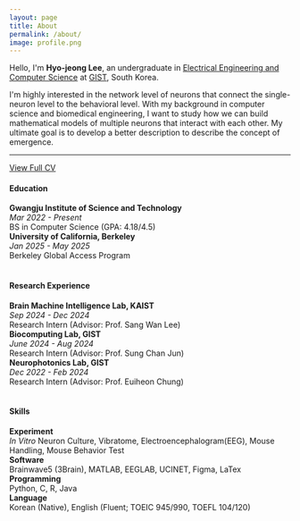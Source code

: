 ```yaml
---
layout: page
title: About
permalink: /about/
image: profile.png
---
```


Hello, I'm **Hyo-jeong Lee**, an undergraduate in <a href='https://eecs.gist.ac.kr/' target='_blank'>Electrical Engineering and Computer Science</a> at <a href='https://www.gist.ac.kr/en/main.html' target='_blank'>GIST</a>, South Korea.


I'm highly interested in the network level of neurons that connect the single-neuron level to the behavioral level. With my background in computer science and biomedical engineering, I want to study how we can build mathematical models of multiple neurons that interact with each other. My ultimate goal is to develop a better description to describe the concept of emergence.

***

<a href='https://hjlee0317.github.io/cv/' target='_blank'>View Full CV</a>


#### Education

**Gwangju Institute of Science and Technology**<br>
*Mar 2022 - Present*<br>
BS in Computer Science (GPA: 4.18/4.5)<br>
**University of California, Berkeley**<br>
*Jan 2025 - May 2025*<br>
Berkeley Global Access Program<br>
<br>
#### Research Experience
**Brain Machine Intelligence Lab, KAIST**<br>
*Sep 2024 - Dec 2024*<br>
Research Intern (Advisor: Prof. Sang Wan Lee)<br>
**Biocomputing Lab, GIST**<br>
*June 2024 - Aug 2024*<br>
Research Intern (Advisor: Prof. Sung Chan Jun)<br>
**Neurophotonics Lab, GIST**<br>
*Dec 2022 - Feb 2024*<br>
Research Intern (Advisor: Prof. Euiheon Chung)<br>
<br>
#### Skills
**Experiment**<br>
*In Vitro* Neuron Culture, Vibratome, Electroencephalogram(EEG), Mouse Handling, Mouse Behavior Test<br>
**Software**<br>
Brainwave5 (3Brain), MATLAB, EEGLAB, UCINET, Figma, LaTex<br>
**Programming**<br>
Python, C, R, Java<br>
**Language**<br>
Korean (Native), English (Fluent; TOEIC 945/990, TOEFL 104/120)<br>